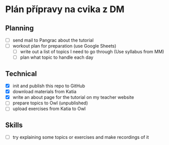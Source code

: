 # Plán přípravy na cvika z DM

## Planning

- [ ] send mail to Pangrac about the tutorial
- [ ] workout plan for preparation (use Google Sheets)
  - [ ] write out a list of topics I need to go through (Use syllabus from MM)
  - [ ] plan what topic to handle each day

## Technical 

- [x] init and publish this repo to GitHub
- [x] download materials from Katia
- [x] write an about page for the tutorial on my teacher website
- [ ] prepare topics to Owl (unpublished)
- [ ] upload exercises from Katia to Owl

## Skills

- [ ] try explaining some topics or exercises and make recordings of it